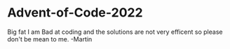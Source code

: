# Advent-of-Code-2022
Big fat
I am Bad at coding and the solutions are not very efficent so please don't be mean to me.
  -Martin
